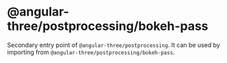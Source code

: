 # @angular-three/postprocessing/bokeh-pass

Secondary entry point of `@angular-three/postprocessing`. It can be used by importing from `@angular-three/postprocessing/bokeh-pass`.
